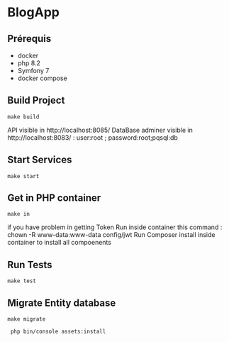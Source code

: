 # BlogApp
## Prérequis

- docker
- php 8.2
- Symfony 7
- docker compose

## Build Project

```console
make build
```

API visible in http://localhost:8085/
DataBase adminer visible in http://localhost:8083/ : user:root ; password:root;pqsql:db


## Start Services

```console
make start
```

## Get in PHP container

```console
make in
```
if you have problem in getting Token Run inside container this command : chown -R www-data:www-data config/jwt
 Run Composer install inside container to install all compoenents

## Run Tests

```console
make test
```

## Migrate Entity database

```console
make migrate
```

```console
 php bin/console assets:install
```
